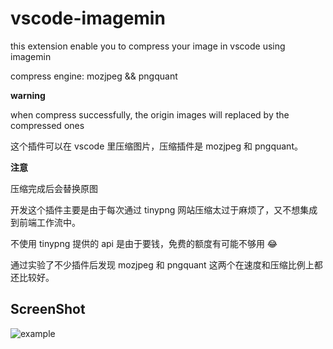 # vscode-imagemin

this extension enable you to compress your image in vscode using imagemin

compress engine: mozjpeg && pngquant

**warning**

when compress successfully, the origin images will replaced by the compressed ones

这个插件可以在 vscode 里压缩图片，压缩插件是 mozjpeg 和 pngquant。

**注意** 

压缩完成后会替换原图


开发这个插件主要是由于每次通过 tinypng 网站压缩太过于麻烦了，又不想集成到前端工作流中。

不使用 tinypng 提供的 api 是由于要钱，免费的额度有可能不够用 😂

通过实验了不少插件后发现 mozjpeg 和 pngquant 这两个在速度和压缩比例上都还比较好。

## ScreenShot
![example](./example.gif)